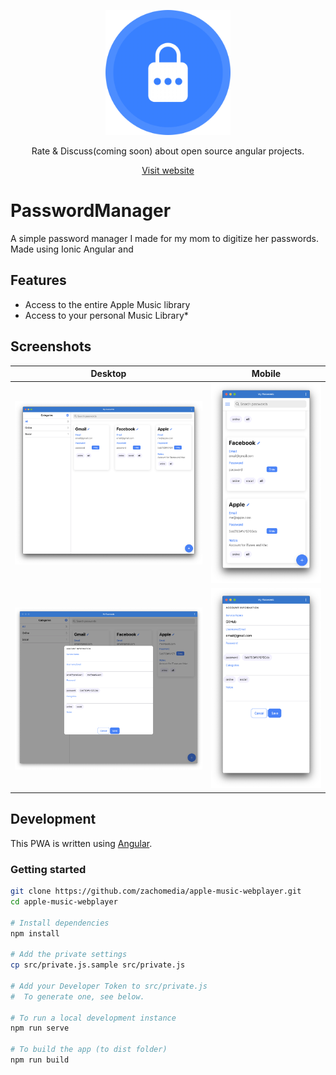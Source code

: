 <p align="center">
  <a href="src/assets/icons/icon-512x512.png" target='_blank'>
   <img alt="AngularHunt Logo" title="AngularHunt Logo" src="src/assets/icons/icon-512x512.png" width="200">
  </a>
</p>

<p align="center">
  Rate & Discuss(coming soon) about open source angular projects.
</p>

<p align="center">
  <a href="https://angularhunt.com/" target='_blank'>Visit website</a>
</p>

# PasswordManager
A simple password manager I made for my mom to digitize her passwords. Made using Ionic Angular and 

## Features

- Access to the entire Apple Music library
- Access to your personal Music Library*


## Screenshots

Desktop                                   |  Mobile
:----------------------------------------:|:-------------------------:
![Desktop Screenshot](docs/desktop1.png)  |  ![Mobile Screenshot](docs/mobile1.png)
![Desktop Screenshot](docs/desktop2.png)  |  ![Mobile Screenshot](docs/mobile2.png)

## Development

This PWA is written using [Angular](https://vuejs.org).

### Getting started

```sh
git clone https://github.com/zachomedia/apple-music-webplayer.git
cd apple-music-webplayer

# Install dependencies
npm install

# Add the private settings
cp src/private.js.sample src/private.js

# Add your Developer Token to src/private.js
#  To generate one, see below.

# To run a local development instance
npm run serve

# To build the app (to dist folder)
npm run build
```
